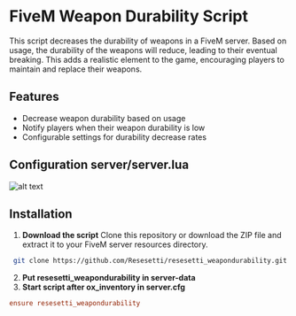# FiveM Weapon Durability Script

This script decreases the durability of weapons in a FiveM server. Based on usage, the durability of the weapons will reduce, leading to their eventual breaking. This adds a realistic element to the game, encouraging players to maintain and replace their weapons. 

## Features
- Decrease weapon durability based on usage
- Notify players when their weapon durability is low
- Configurable settings for durability decrease rates
## Configuration server/server.lua
![alt text](https://i.imgur.com/m6J9HNu.png)
## Installation
1. **Download the script**
   Clone this repository or download the ZIP file and extract it to your FiveM server resources directory.

  ```sh
   git clone https://github.com/Resesetti/resesetti_weapondurability.git
```
2. **Put resesetti_weapondurability in server-data**
3. **Start script after ox_inventory in server.cfg**
```cfg
ensure resesetti_weapondurability
```
